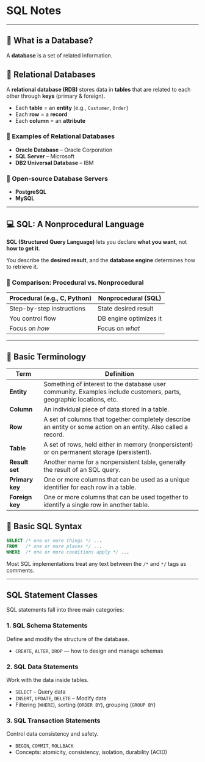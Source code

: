 #  SQL Notes
---
## 📘 What is a Database?

A **database** is a set of related information.

## 🧩 Relational Databases

A **relational database (RDB)** stores data in **tables** that are related to each other through **keys** (primary & foreign).

- Each **table** = an **entity** (e.g., `Customer`, `Order`)  
- Each **row** = a **record**  
- Each **column** = an **attribute**

### 🔹 Examples of Relational Databases
- **Oracle Database** – Oracle Corporation  
- **SQL Server** – Microsoft  
- **DB2 Universal Database** – IBM  

### 🔹 Open-source Database Servers
- **PostgreSQL**  
- **MySQL**

---

## 💻 SQL: A Nonprocedural Language

**SQL (Structured Query Language)** lets you declare **what you want**, not **how to get it**.

You describe the **desired result**, and the **database engine** determines how to retrieve it.

### 🧠 Comparison: Procedural vs. Nonprocedural

| **Procedural (e.g., C, Python)** | **Nonprocedural (SQL)** |
|----------------------------------|--------------------------|
| Step-by-step instructions        | State desired result     |
| You control flow                 | DB engine optimizes it   |
| Focus on *how*                   | Focus on *what*          |

---

## 🧱 Basic Terminology

| **Term**       | **Definition** |
|-----------------|----------------|
| **Entity**      | Something of interest to the database user community. Examples include customers, parts, geographic locations, etc. |
| **Column**      | An individual piece of data stored in a table. |
| **Row**         | A set of columns that together completely describe an entity or some action on an entity. Also called a record. |
| **Table**       | A set of rows, held either in memory (nonpersistent) or on permanent storage (persistent). |
| **Result set**  | Another name for a nonpersistent table, generally the result of an SQL query. |
| **Primary key** | One or more columns that can be used as a unique identifier for each row in a table. |
| **Foreign key** | One or more columns that can be used together to identify a single row in another table. |

## 🧮 Basic SQL Syntax

```sql
SELECT /* one or more things */ ...
FROM   /* one or more places */ ...
WHERE  /* one or more conditions apply */ ...
```
Most SQL implementations treat any text between the `/*` and `*/` tags as comments.

---

## SQL Statement Classes

SQL statements fall into three main categories:

### 1. SQL Schema Statements

Define and modify the structure of the database.

- `CREATE`, `ALTER`, `DROP` — how to design and manage schemas

### 2. SQL Data Statements

Work with the data inside tables.

- `SELECT` – Query data
- `INSERT`, `UPDATE`, `DELETE` – Modify data
- Filtering (`WHERE`), sorting (`ORDER BY`), grouping (`GROUP BY`)

### 3. SQL Transaction Statements

Control data consistency and safety.

- `BEGIN`, `COMMIT`, `ROLLBACK`
- Concepts: atomicity, consistency, isolation, durability (ACID)

